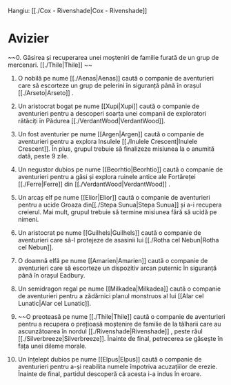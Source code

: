 
Hangiu: [[./Cox - Rivenshade|Cox - Rivenshade]]

# Avizier
 ~~0. Găsirea și recuperarea unei moșteniri de familie furată de un grup de mercenari. [[./Thile|Thile]] ~~

 1. O nobilă pe nume [[./Aenas|Aenas]] caută o companie de aventurieri care să escorteze un grup de pelerini în siguranță până în orașul [[./Arseto|Arseto]] .

2. Un aristocrat bogat pe nume [[Xupi|Xupi]] caută o companie de aventurieri pentru a descoperi soarta unei companii de exploratori rătăciți în Pădurea [[./VerdantWood|VerdantWood]].

3. Un fost aventurier pe nume [[Argen|Argen]] caută o companie de aventurieri pentru a explora Insulele [[./Inulele Crescent|Inulele Crescent]]. În plus, grupul trebuie să finalizeze misiunea la o anumită dată, peste 9 zile.

4. Un negustor dubios pe nume [[Beorhtio|Beorhtio]] caută o companie de aventurieri pentru a găsi și explora ruinele antice ale Fortăreței [[./Ferre|Ferre]] din [[./VerdantWood|VerdantWood]] .

5. Un arcaș elf pe nume [[Elior|Elior]] caută o companie de aventurieri pentru a ucide Groaza din[[./Stepa Sunua|Stepa Sunua]] și a-i recupera creierul. Mai mult, grupul trebuie să termine misiunea fără să ucidă pe nimeni.

6. Un aristocrat pe nume [[Guilhels|Guilhels]] caută o companie de aventurieri care să-l protejeze de asasinii lui [[./Rotha cel Nebun|Rotha cel Nebun]].

7. O doamnă elfă pe nume [[Amarien|Amarien]] caută o companie de aventurieri care să escorteze un dispozitiv arcan puternic în siguranță până în orașul Eadbury.

8. Un semidragon regal pe nume [[Milkadea|Milkadea]] caută o companie de aventurieri pentru a zădărnici planul monstruos al lui [[Alar cel Lunatic|Alar cel Lunatic]].

9. ~~O preoteasă pe nume [[./Thile|Thile]] caută o companie de aventurieri pentru a recupera o prețioasă moștenire de familie de la tâlharii care au ascunzătoarea în nordul [[./Rivenshade|Rivenshade]] , peste râul [[./Silverbreeze|Silverbreeze]]. Înainte de final, petrecerea se găsește în fața unei dileme morale.

10. Un înțelept dubios pe nume [[Elpus|Elpus]] caută o companie de aventurieri pentru a-și reabilita numele împotriva acuzațiilor de erezie. Înainte de final, partidul descoperă că acesta i-a indus în eroare.

